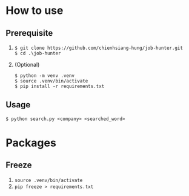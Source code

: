 # How to use
## Prerequisite
1. 
    ```console
    $ git clone https://github.com/chienhsiang-hung/job-hunter.git
    $ cd .\job-hunter
    ```
2. (Optional)
    ```console
    $ python -m venv .venv
    $ source .venv/bin/activate
    $ pip install -r requirements.txt
    ```
## Usage
```console
$ python search.py <company> <searched_word>
```

# Packages
## Freeze
1. `source .venv/bin/activate`
2. `pip freeze > requirements.txt`